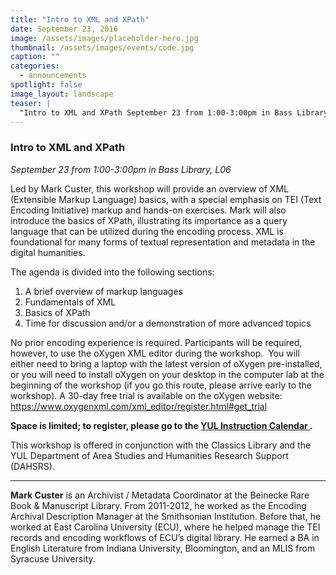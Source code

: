 ```yaml
---
title: "Intro to XML and XPath"
date: September 23, 2016
image: /assets/images/placeholder-hero.jpg
thumbnail: /assets/images/events/code.jpg
caption: ""
categories: 
  - announcements
spotlight: false 
image_layout: landscape
teaser: |
  "Intro to XML and XPath September 23 from 1:00-3:00pm in Bass Library, L06 Led by Mark Custer, this workshop will provide an overview of XML (Extensible Markup Language) basics, with a special..."
---
```


<h3>Intro to XML and XPath</h3>
<em>September 23 from 1:00-3:00pm in Bass Library, L06</em>
      
Led by Mark Custer, this workshop will provide an overview of XML (Extensible Markup Language) basics, with a special emphasis on TEI (Text Encoding Initiative) markup and hands-on exercises. Mark will also introduce the basics of XPath, illustrating its importance as a query language that can be utilized during the encoding process. XML is foundational for many forms of textual representation and metadata in the digital humanities.
      
The agenda is divided into the following sections:
      
<ol>
  <li>
   <span>
    A brief overview of markup languages
   </span>
  </li>
  <li>
   <span>
    Fundamentals of XML
   </span>
  </li>
  <li>
   <span>
    Basics of XPath
   </span>
  </li>
  <li>
   <span>
    Time for discussion and/or a demonstration of more advanced topics
   </span>
  </li>
</ol>
     
No prior encoding experience is required. Participants will be required, however, to use the oXygen XML editor during the workshop.  You will either need to bring a laptop with the latest version of oXygen pre-installed, or you will need to install oXygen on your desktop in the computer lab at the beginning of the workshop (if you go this route, please arrive early to the workshop). A 30-day free trial is available on the oXygen website: <a href="https://www.oxygenxml.com/xml_editor/register.html#get_trial" target="_blank">https://www.oxygenxml.com/xml_editor/register.html#get_trial</a>

<strong>Space is limited; to register, please go to the
  <a href="http://schedule.yale.edu/event/2832646" target="_blank">
    YUL Instruction Calendar
  </a>.
</strong>
   
This workshop is offered in conjunction with the Classics Library and the YUL Department of Area Studies and Humanities Research Support (DAHSRS).
   
---
   
**Mark Custer** is an Archivist / Metadata Coordinator at the Beinecke Rare Book &amp; Manuscript Library. From 2011-2012, he worked as the Encoding Archival Description Manager at the Smithsonian Institution. Before that, he worked at East Carolina University (ECU), where he helped manage the TEI records and encoding workflows of ECU’s digital library. He earned a BA in English Literature from Indiana University, Bloomington, and an MLIS from Syracuse University.

